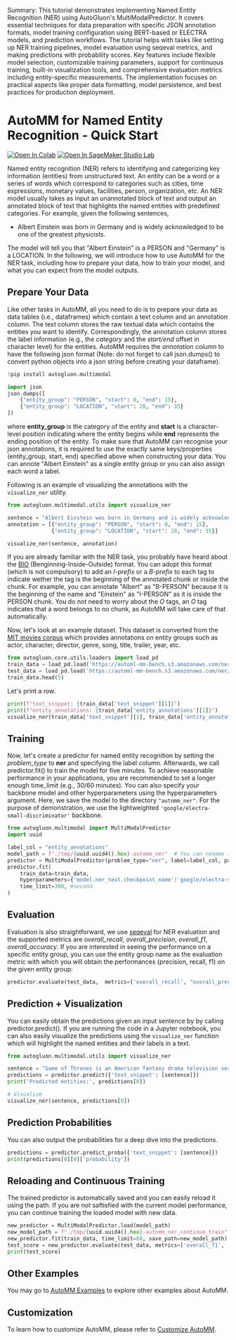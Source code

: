 Summary: This tutorial demonstrates implementing Named Entity Recognition (NER) using AutoGluon's MultiModalPredictor. It covers essential techniques for data preparation with specific JSON annotation formats, model training configuration using BERT-based or ELECTRA models, and prediction workflows. The tutorial helps with tasks like setting up NER training pipelines, model evaluation using seqeval metrics, and making predictions with probability scores. Key features include flexible model selection, customizable training parameters, support for continuous training, built-in visualization tools, and comprehensive evaluation metrics including entity-specific measurements. The implementation focuses on practical aspects like proper data formatting, model persistence, and best practices for production deployment.

# AutoMM for Named Entity Recognition - Quick Start

[![Open In Colab](https://colab.research.google.com/assets/colab-badge.svg)](https://colab.research.google.com/github/autogluon/autogluon/blob/master/docs/tutorials/multimodal/text_prediction/ner.ipynb)
[![Open In SageMaker Studio Lab](https://studiolab.sagemaker.aws/studiolab.svg)](https://studiolab.sagemaker.aws/import/github/autogluon/autogluon/blob/master/docs/tutorials/multimodal/text_prediction/ner.ipynb)

Named entity recognition (NER) refers to identifying and categorizing key information (entities) from unstructured text. An entity can be a word or a series of words which correspond to categories such as cities, time expressions, monetary values, facilities, person, organization, etc. An NER model usually takes as input an unannotated block of text and output an annotated block of text that highlights the named entities with predefined categories. For example, given the following sentences, 

- Albert Einstein was born in Germany and is widely acknowledged to be one of the greatest physicists.

The model will tell you that "Albert Einstein" is a PERSON and "Germany" is a LOCATION. In the following, we will introduce how to use AutoMM for the NER task, including how to prepare your data, how to train your model, and what you can expect from the model outputs.

 
## Prepare Your Data
Like other tasks in AutoMM, all you need to do is to prepare your data as data tables (i.e., dataframes) which contain a text column and an annotation column. The text column stores the raw textual data which contains the entities you want to identify. Correspondingly, the annotation column stores the label information (e.g., the *category* and the *start/end* offset in character level) for the entities. AutoMM requires the *annotation column* to 
have the following json format (Note: do not forget to call json.dumps() to convert python objects into a json string before creating your dataframe).


```python
!pip install autogluon.multimodal

```


```python
import json
json.dumps([
    {"entity_group": "PERSON", "start": 0, "end": 15},
    {"entity_group": "LOCATION", "start": 28, "end": 35}
])
```

where **entity_group** is the category of the entity and **start** is a character-level position indicating where the entity begins while **end** represents the ending position of the entity. To make sure that AutoMM can recognise your json annotations, it is required to use the exactly same keys/properties (entity_group, start, end) specified above when constructing your data. You can annote "Albert Einstein" as a single entity group or you can also assign each word a label.

Following is an example of visualizing the annotations with the `visualize_ner` utility.


```python
from autogluon.multimodal.utils import visualize_ner

sentence = "Albert Einstein was born in Germany and is widely acknowledged to be one of the greatest physicists."
annotation = [{"entity_group": "PERSON", "start": 0, "end": 15},
              {"entity_group": "LOCATION", "start": 28, "end": 35}]

visualize_ner(sentence, annotation)
```

If you are already familiar with the NER task, you probably have heard about the [BIO](https://en.wikipedia.org/wiki/Inside%E2%80%93outside%E2%80%93beginning_(tagging)) (Benginning-Inside-Outside) format. You can adopt this format (which is not compulsory) to add an *I-prefix* or a *B-prefix* to each tag to indicate wether the tag is the beginning of the annotated chunk or inside the chunk. For example, you can annotate "Albert" as "B-PERSON" because it is the beginning of the name and "Einstein" as "I-PERSON" as it is inside the PERSON chunk. You do not need to worry about the *O* tags, an *O* tag indicates that a word belongs to no chunk, as AutoMM will take care of that automatically. 

Now, let's look at an example dataset. This dataset is converted from the [MIT movies corpus](https://groups.csail.mit.edu/sls/downloads/movie/) which provides annotations on entity groups such as actor, character, director, genre, song, title, trailer, year, etc.


```python
from autogluon.core.utils.loaders import load_pd
train_data = load_pd.load('https://automl-mm-bench.s3.amazonaws.com/ner/mit-movies/train_v2.csv')
test_data = load_pd.load('https://automl-mm-bench.s3.amazonaws.com/ner/mit-movies/test_v2.csv')
train_data.head(5)
```

Let's print a row.


```python
print(f"text_snippet: {train_data['text_snippet'][1]}")
print(f"entity_annotations: {train_data['entity_annotations'][1]}")
visualize_ner(train_data['text_snippet'][1], train_data['entity_annotations'][1])
```

## Training
Now, let's create a predictor for named entity recognition by setting the *problem_type* to **ner** and specifying the label column. Afterwards, we call predictor.fit() to train the model for five minutes. To achieve reasonable performance in your applications, you are recommended to set a longer enough time_limit (e.g., 30/60 minutes). You can also specify your backbone model and other hyperparameters using the hyperparameters argument. Here, we save the model to the directory `"automm_ner"`. For the purpose of demonstration, we use the lightweighted `'google/electra-small-discriminator'` backbone.


```python
from autogluon.multimodal import MultiModalPredictor
import uuid

label_col = "entity_annotations"
model_path = f"./tmp/{uuid.uuid4().hex}-automm_ner"  # You can rename it to the model path you like
predictor = MultiModalPredictor(problem_type="ner", label=label_col, path=model_path)
predictor.fit(
    train_data=train_data,
    hyperparameters={'model.ner_text.checkpoint_name':'google/electra-small-discriminator'},
    time_limit=300, #second
)
```

## Evaluation 
Evaluation is also straightforward, we use [seqeval](https://huggingface.co/spaces/evaluate-metric/seqeval) for NER evaluation and the supported metrics are *overall_recall*, *overall_precision*, *overall_f1*, *overall_accuracy*. If you are interested in seeing the performance on a specific entity group, you can use the entity group name as the evaluation metric with which you will obtain the performances (precision, recall, f1) on the given entity group:


```python
predictor.evaluate(test_data,  metrics=['overall_recall', "overall_precision", "overall_f1", "actor"])
```

## Prediction + Visualization
You can easily obtain the predictions given an input sentence by by calling predictor.predict(). If you are running the code in a Jupyter notebook, you can also easily visualize the predictions using the `visualize_ner` function which will highlight the named entities and their labels in a text.


```python
from autogluon.multimodal.utils import visualize_ner

sentence = "Game of Thrones is an American fantasy drama television series created by David Benioff"
predictions = predictor.predict({'text_snippet': [sentence]})
print('Predicted entities:', predictions[0])

# Visualize
visualize_ner(sentence, predictions[0])
```

## Prediction Probabilities

You can also output the probabilities for a deep dive into the predictions.


```python
predictions = predictor.predict_proba({'text_snippet': [sentence]})
print(predictions[0][0]['probability'])
```

## Reloading and Continuous Training 
The trained predictor is automatically saved and you can easily reload it using the path. If you are not saftisfied with the current model performance, you can continue training the loaded model with new data.


```python
new_predictor = MultiModalPredictor.load(model_path)
new_model_path = f"./tmp/{uuid.uuid4().hex}-automm_ner_continue_train"
new_predictor.fit(train_data, time_limit=60, save_path=new_model_path)
test_score = new_predictor.evaluate(test_data, metrics=['overall_f1', 'ACTOR'])
print(test_score)
```

## Other Examples

You may go to [AutoMM Examples](https://github.com/autogluon/autogluon/tree/master/examples/automm) to explore other examples about AutoMM.

## Customization
To learn how to customize AutoMM, please refer to [Customize AutoMM](../advanced_topics/customization.ipynb).
